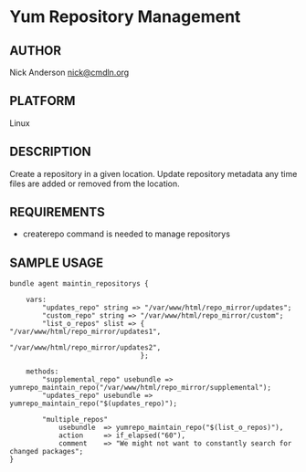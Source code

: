 # Yum Repository Management

## AUTHOR
Nick Anderson <nick@cmdln.org>

## PLATFORM
Linux

## DESCRIPTION

Create a repository in a given location. Update repository metadata any 
time files are added or removed from the location.

## REQUIREMENTS
* createrepo command is needed to manage repositorys



## SAMPLE USAGE
    bundle agent maintin_repositorys {

        vars:
            "updates_repo" string => "/var/www/html/repo_mirror/updates";
            "custom_repo" string => "/var/www/html/repo_mirror/custom";
            "list_o_repos" slist => { "/var/www/html/repo_mirror/updates1",
                                       "/var/www/html/repo_mirror/updates2",
                                    };

        methods:
            "supplemental_repo" usebundle => yumrepo_maintain_repo("/var/www/html/repo_mirror/supplemental");
            "updates_repo" usebundle => yumrepo_maintain_repo("$(updates_repo)");

            "multiple_repos" 
                usebundle  => yumrepo_maintain_repo("$(list_o_repos)"),
                action     => if_elapsed("60"),
                comment    => "We might not want to constantly search for changed packages";
    }
